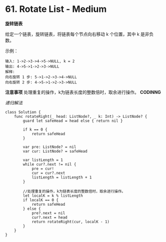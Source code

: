 # 61. Rotate List - Medium
**旋转链表**

给定一个链表，旋转链表，将链表每个节点向右移动 k 个位置，其中 k 是非负数。

示例：

```
输入: 1->2->3->4->5->NULL, k = 2
输出: 4->5->1->2->3->NULL
解释:
向右旋转 1 步: 5->1->2->3->4->NULL
向右旋转 2 步: 4->5->1->2->3->NULL
```
**注意事项**
处理重复的操作，k为链表长度的整数倍时，取余进行操作。
**CODINNG**

*递归解法*
```
class Solution {
    func rotateRight(_ head: ListNode?, _ k: Int) -> ListNode? {
        guard let safeHead = head else { return nil }

        if k == 0 {
            return safeHead
        }

        var pre: ListNode? = nil
        var cur: ListNode? = safeHead

        var listLength = 1
        while cur?.next != nil {
            pre = cur!
            cur = cur?.next
            listLength = listLength + 1
        }

        //处理重复的操作，k为链表长度的整数倍时，取余进行操作。
        let localK = k % listLength
        if localK == 0 {
            return safeHead
        } else {
            pre?.next = nil
            cur?.next = head
            return rotateRight(cur, localK - 1)
        }
    }
}
```
